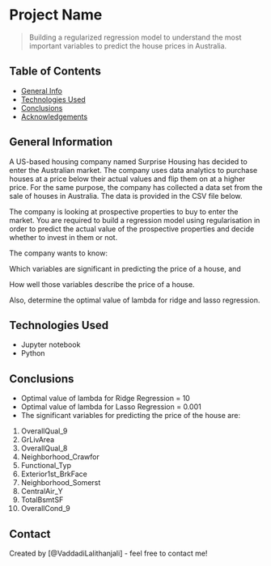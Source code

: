 # Project Name
> Building a regularized regression model to understand the most important variables to predict the house prices in Australia.


## Table of Contents
* [General Info](#general-information)
* [Technologies Used](#technologies-used)
* [Conclusions](#conclusions)
* [Acknowledgements](#acknowledgements)



## General Information
A US-based housing company named Surprise Housing has decided to enter the Australian market. The company uses data analytics to purchase houses at a price below their actual values and flip them on at a higher price. For the same purpose, the company has collected a data set from the sale of houses in Australia. The data is provided in the CSV file below.

The company is looking at prospective properties to buy to enter the market. You are required to build a regression model using regularisation in order to predict the actual value of the prospective properties and decide whether to invest in them or not.

The company wants to know:

Which variables are significant in predicting the price of a house, and

How well those variables describe the price of a house.

Also, determine the optimal value of lambda for ridge and lasso regression.

## Technologies Used
- Jupyter notebook
- Python

## Conclusions
- Optimal value of lambda for Ridge Regression = 10 
- Optimal value of lambda for Lasso Regression = 0.001
- The significant variables for predicting the price of the house are:  
1. OverallQual_9
2. GrLivArea
3. OverallQual_8
4. Neighborhood_Crawfor
5. Functional_Typ
6. Exterior1st_BrkFace
7. Neighborhood_Somerst
8. CentralAir_Y
9. TotalBsmtSF
10. OverallCond_9





## Contact
Created by [@VaddadiLalithanjali] - feel free to contact me!
